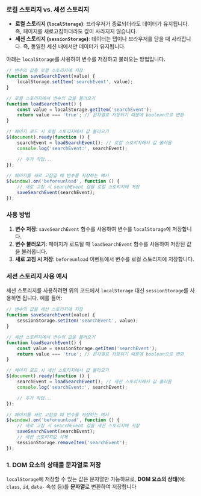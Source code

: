 
### 로컬 스토리지 vs. 세션 스토리지

- **로컬 스토리지 (`localStorage`)**: 브라우저가 종료되더라도 데이터가 유지됩니다. 즉, 페이지를 새로고침하더라도 값이 사라지지 않습니다.
- **세션 스토리지 (`sessionStorage`)**: 데이터는 탭이나 브라우저를 닫을 때 사라집니다. 즉, 동일한 세션 내에서만 데이터가 유지됩니다.


아래는 `localStorage`를 사용하여 변수를 저장하고 불러오는 방법입니다.
```js
// 변수의 값을 로컬 스토리지에 저장
function saveSearchEvent(value) {
    localStorage.setItem('searchEvent', value);
}

// 로컬 스토리지에서 변수의 값을 불러오기
function loadSearchEvent() {
    const value = localStorage.getItem('searchEvent');
    return value === 'true'; // 문자열로 저장되기 때문에 boolean으로 변환
}

// 페이지 로드 시 로컬 스토리지에서 값 불러오기
$(document).ready(function () {
    searchEvent = loadSearchEvent(); // 로컬 스토리지에서 값 불러옴
    console.log('searchEvent:', searchEvent);

    // 추가 작업...
});

// 페이지를 새로 고침할 때 변수를 저장하는 예시
$(window).on('beforeunload', function () {
    // 새로 고침 시 searchEvent 값을 로컬 스토리지에 저장
    saveSearchEvent(searchEvent);
});

```


### 사용 방법

1. **변수 저장**: `saveSearchEvent` 함수를 사용하여 변수를 `localStorage`에 저장합니다.
2. **변수 불러오기**: 페이지가 로드될 때 `loadSearchEvent` 함수를 사용하여 저장된 값을 불러옵니다.
3. **새로 고침 시 저장**: `beforeunload` 이벤트에서 변수를 로컬 스토리지에 저장합니다.


### 세션 스토리지 사용 예시

세션 스토리지를 사용하려면 위의 코드에서 `localStorage` 대신 `sessionStorage`를 사용하면 됩니다. 예를 들어:


```js
// 변수의 값을 세션 스토리지에 저장
function saveSearchEvent(value) {
    sessionStorage.setItem('searchEvent', value);
}

// 세션 스토리지에서 변수의 값을 불러오기
function loadSearchEvent() {
    const value = sessionStorage.getItem('searchEvent');
    return value === 'true'; // 문자열로 저장되기 때문에 boolean으로 변환
}

// 페이지 로드 시 세션 스토리지에서 값 불러오기
$(document).ready(function () {
    searchEvent = loadSearchEvent(); // 세션 스토리지에서 값 불러옴
    console.log('searchEvent:', searchEvent);

    // 추가 작업...
});

// 페이지를 새로 고침할 때 변수를 저장하는 예시
$(window).on('beforeunload', function () {
    // 새로 고침 시 searchEvent 값을 세션 스토리지에 저장
    saveSearchEvent(searchEvent);
    // 세션 스토리지값 삭제
    sessionStorage.removeItem('searchEvent');
});

```




### 1. **DOM 요소의 상태를 문자열로 저장**

`localStorage`에 저장할 수 있는 값은 문자열만 가능하므로, **DOM 요소의 상태**(예: `class`, `id`, `data-` 속성 등)를 **문자열**로 변환하여 저장합니다

